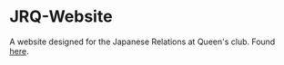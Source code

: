 # JRQ-Website

A website designed for the Japanese Relations at Queen's club. Found [here](https://www.jrqueens.herokuapp.com "JRQ's Homepage").
